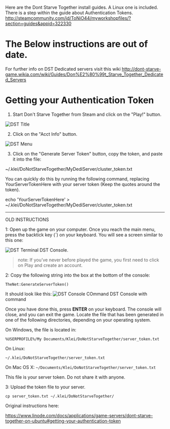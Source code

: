 Here are the Dont Starve Together install guides. A Linux one is included. There is a step within the guide about Authentication Tokens.
http://steamcommunity.com/id/ToNiO44/myworkshopfiles/?section=guides&appid=322330

# The Below instructions are out of date.
For further info on DST Dedicated servers visit this wiki http://dont-starve-game.wikia.com/wiki/Guides/Don%E2%80%99t_Starve_Together_Dedicated_Servers

# Getting your Authentication Token

1. Start Don't Starve Together from Steam and click on the "Play!" button.

![DST Title](https://github.com/dgibbs64/linuxgsm/blob/master/images/screens/DST_title.png)

2. Click on the "Acct Info" button.

![DST Menu](https://github.com/dgibbs64/linuxgsm/blob/master/images/screens/DST_menu.png)

3. Click on the "Generate Server Token" button, copy the token, and paste it into the file:

~/.klei/DoNotStarveTogether/MyDediServer/cluster_token.txt 

You can quickly do this by running the following command, replacing YourServerTokenHere with your server token (Keep the quotes around the token).

echo 'YourServerTokenHere' > ~/.klei/DoNotStarveTogether/MyDediServer/cluster_token.txt
 

***
OLD INSTRUCTIONS

1: Open up the game on your computer. Once you reach the main menu, press the backtick key (`) on your keyboard. You will see a screen similar to this one:

![DST Terminal](https://github.com/dgibbs64/linuxgsm/blob/master/images/screens/DSTconsole.png)
DST Console.

> note: If you’ve never before played the game, you first need to click on Play and create an account.

2: Copy the following string into the box at the bottom of the console:

`TheNet:GenerateServerToken()`

It should look like this:
![DST Console COmmand](https://github.com/dgibbs64/linuxgsm/blob/master/images/screens/DSTconsolecommand.png) 
DST Console with command

Once you have done this, press **ENTER** on your keyboard. The console will close, and you can exit the game. Locate the file that has been generated in one of the following directories, depending on your operating system.

On Windows, the file is located in:

`%USERPROFILE%/My Documents/Klei/DoNotStarveTogether/server_token.txt`

On Linux:

`~/.klei/DoNotStarveTogether/server_token.txt`

On Mac OS X:
`~/Documents/Klei/DoNotStarveTogether/server_token.txt`

This file is your server token. Do not share it with anyone.

3: Upload the token file to your server.

 `cp server_token.txt ~/.klei/DoNotStarveTogether/`

Original instructions here:

https://www.linode.com/docs/applications/game-servers/dont-starve-together-on-ubuntu#getting-your-authentication-token